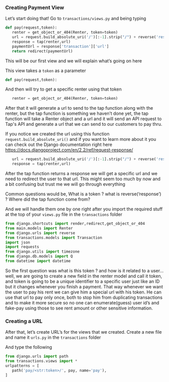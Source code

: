 ### Creating Payment View

Let’s start doing that! Go to `transactions/views.py` and being typing

```python
def pay(request,token):
   renter = get_object_or_404(Renter, token=token)
   url = request.build_absolute_uri('/')[:-1].strip("/") + reverse('response')
   response = tap(renter,url)
   paymentUrl = response['transaction']['url']
   return redirect(paymentUrl)
```

This will be our first view and we will explain what’s going on here

This view takes a `token` as a parameter

```python
def pay(request,token):
```

And then will try to get a specific renter using that token

```python
   renter = get_object_or_404(Renter, token=token)
```

After that it will generate a url to send to the tap function along with the renter, but the tap function is something we haven’t done yet,
the tap function will take a Renter object and a url and it will send an API request to Tap's API and generate a url that we can send to our customers to pay thru.

If you notice we created the url using this function `request.build_absolute_uri()` and if you want to learn more about it you can check out the Django documentation right here https://docs.djangoproject.com/en/2.2/ref/request-response/

```python
   url = request.build_absolute_uri('/')[:-1].strip("/") + reverse('response')
   response = tap(renter,url)
```

After the tap function returns a response we will get a specific url and we need to redirect the user to that url. This might seem too much by now and a bit confusing but trust me we will go through everything

Common questions would be, What is a token ? what is reverse(‘response’) ? Where did the tap function come from?

And we will handle them one by one right after you import the required stuff at the top of your `views.py` file in the `transactions` folder

```python
from django.shortcuts import render,redirect,get_object_or_404
from main.models import Renter
from django.urls import reverse
from transactions.models import Transaction
import json
import requests
from django.utils import timezone
from django.db.models import Q
from datetime import datetime
```

So the first question was what is this token ? and how is it related to a user… well, we are going to create a new field in the renter model and call it token, and token is going to be a unique identifier to a specific user just like an ID but it changes whenever you finish a payment. That way whenever we want the user to pay his rent we can give him a special url with his token. He can use that url to pay only once, both to stop him from duplicating transactions and to make it more secure so no one can enumerate(guess) user id’s and fake-pay using those to see rent amount or other sensitive information.

### Creating a URL

After that, let’s create URL’s for the views that we created. Create a new file and name it `urls.py` in the `transactions` folder

And type the following

```python
from django.urls import path
from transactions.views import *
urlpatterns = [
   path('pay/<str:token>/', pay, name='pay'),
]
```
